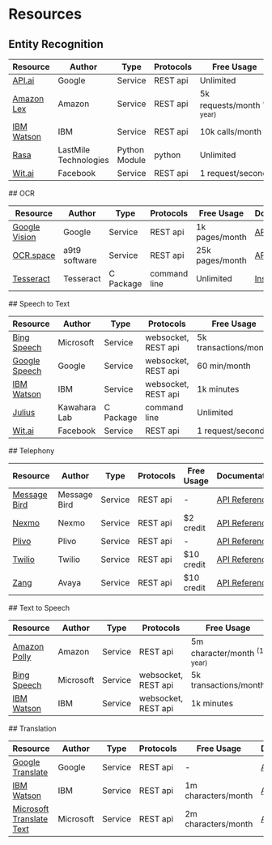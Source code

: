 # Resources

## Entity Recognition
<table>
<thead>
<tr><th>Resource                                                                                                                                                                                                                                                                                           </th><th>Author               </th><th>Type         </th><th>Protocols  </th><th>Free Usage                                </th><th>Documentation                                                                                                         </th><th>Coverage  </th></tr>
</thead>
<tbody>
<tr><td><a href="https://api.ai/" title="API.AI is a natural language understanding platform that makes it easy for developers (and non-developers) to design and integrate intelligent and sophisticated conversational user interfaces into mobile apps, web applications, devices, and bots.">API.ai</a></td><td>Google               </td><td>Service      </td><td>REST api   </td><td>Unlimited                                 </td><td><a href="https://docs.api.ai/">API Reference</a>                                                                      </td><td>          </td></tr>
<tr><td><a href="https://console.aws.amazon.com/lex/" title="Amazon Lex is a service for building conversational interfaces using voice and text. ">Amazon Lex</a>                                                                                                                                         </td><td>Amazon               </td><td>Service      </td><td>REST api   </td><td>5k requests/month&nbsp;<sup>(1 year)</sup></td><td><a href="http://docs.aws.amazon.com/lex/latest/dg/what-is.html">API Reference</a>                                     </td><td>          </td></tr>
<tr><td><a href="https://console.ng.bluemix.net/catalog/services/conversation" title="Add a natural language interface to your application to automate interactions with your end users.">IBM Watson</a>                                                                                                   </td><td>IBM                  </td><td>Service      </td><td>REST api   </td><td>10k calls/month                           </td><td><a href="https://console.bluemix.net/docs/services/conversation/getting-started.html#gettingstarted">API Reference</a></td><td>          </td></tr>
<tr><td><a href="https://rasa.ai/" title="Rasa NLU (Natural Language Understanding) is a tool for intent classification and entity extraction. ">Rasa</a>                                                                                                                                                  </td><td>LastMile Technologies</td><td>Python Module</td><td>python     </td><td>Unlimited                                 </td><td><a href="https://github.com/golastmile/rasa_nlu">Installation</a>                                                     </td><td>          </td></tr>
<tr><td><a href="https://wit.ai/" title="Natural Language for Developers">Wit.ai</a>                                                                                                                                                                                                                       </td><td>Facebook             </td><td>Service      </td><td>REST api   </td><td>1 request/second                          </td><td><a href="https://wit.ai/docs/http/20170307#post%E2%80%94speech-link">API Reference</a>                                </td><td>          </td></tr>
</tbody>
</table>
## OCR
<table>
<thead>
<tr><th>Resource                                                                                                                                                                                                           </th><th>Author       </th><th>Type     </th><th>Protocols   </th><th>Free Usage     </th><th>Documentation                                                                        </th><th>Coverage  </th></tr>
</thead>
<tbody>
<tr><td><a href="https://cloud.google.com/vision/docs/fulltext-annotations" title="Document Text Detection performs Optical Character Recognition. This feature detects dense document text in an image.">Google Vision</a></td><td>Google       </td><td>Service  </td><td>REST api    </td><td>1k pages/month </td><td><a href="https://cloud.google.com/vision/docs/fulltext-annotations">API Reference</a></td><td>          </td></tr>
<tr><td><a href="https://ocr.space/" title="Free Online OCR - Convert images to text (Powered by the OCR API)">OCR.space</a>                                                                                               </td><td>a9t9 software</td><td>Service  </td><td>REST api    </td><td>25k pages/month</td><td><a href="https://ocr.space/ocrapi">API Reference</a>                                 </td><td>          </td></tr>
<tr><td><a href="https://github.com/tesseract-ocr/tesseract" title="Tesseract is an open source Optical Character Recognition (OCR) Engine, available under the Apache 2.0 license.">Tesseract</a>                         </td><td>Tesseract    </td><td>C Package</td><td>command line</td><td>Unlimited      </td><td><a href="https://github.com/tesseract-ocr/tesseract/wiki">Installation</a>           </td><td>          </td></tr>
</tbody>
</table>
## Speech to Text
<table>
<thead>
<tr><th>Resource                                                                                                                                                                                                                                                                                                                                        </th><th>Author      </th><th>Type     </th><th>Protocols          </th><th>Free Usage           </th><th>Documentation                                                                                     </th><th>Coverage  </th></tr>
</thead>
<tbody>
<tr><td><a href="https://azure.microsoft.com/en-us/services/cognitive-services/speech/" title="Convert spoken audio to text. The API can be directed to turn on and recognize audio coming from the microphone in real-time, recognize audio coming from a different real-time audio source, or to recognize audio from within a file. ">Bing Speech</a></td><td>Microsoft   </td><td>Service  </td><td>websocket, REST api</td><td>5k transactions/month</td><td><a href="https://docs.microsoft.com/en-us/azure/cognitive-services/speech/home">API Reference</a> </td><td>          </td></tr>
<tr><td><a href="https://cloud.google.com/speech/" title="Google Cloud Speech API enables developers to convert audio to text by applying powerful neural network models in an easy to use API.">Google Speech</a>                                                                                                                                      </td><td>Google      </td><td>Service  </td><td>websocket, REST api</td><td>60 min/month         </td><td><a href="https://cloud.google.com/speech/docs/">API Reference</a>                                 </td><td>          </td></tr>
<tr><td><a href="https://console.ng.bluemix.net/catalog/services/speech-to-text" title="The Speech to Text service converts the human voice into the written word.">IBM Watson</a>                                                                                                                                                                      </td><td>IBM         </td><td>Service  </td><td>websocket, REST api</td><td>1k minutes           </td><td><a href="https://www.ibm.com/watson/developercloud/speech-to-text.html">API Reference</a>         </td><td>          </td></tr>
<tr><td><a href="https://github.com/julius-speech/julius" title="Julius is an open-source, high-performance large vocabulary continuous speech recognition (LVCSR) engine for speech-related researchs and developments. ">Julius</a>                                                                                                                   </td><td>Kawahara Lab</td><td>C Package</td><td>command line       </td><td>Unlimited            </td><td><a href="https://jasperproject.github.io/documentation/configuration/#julius-stt">Installation</a></td><td>          </td></tr>
<tr><td><a href="https://wit.ai/" title="Natural Language for Developers">Wit.ai</a>                                                                                                                                                                                                                                                                    </td><td>Facebook    </td><td>Service  </td><td>REST api           </td><td>1 request/second     </td><td><a href="https://wit.ai/docs/http/20170307#post%E2%80%94speech-link">API Reference</a>            </td><td>          </td></tr>
</tbody>
</table>
## Telephony
<table>
<thead>
<tr><th>Resource                                                                                                                                                                             </th><th>Author      </th><th>Type   </th><th>Protocols  </th><th>Free Usage  </th><th>Documentation                                                                   </th><th>Coverage  </th></tr>
</thead>
<tbody>
<tr><td><a href="https://www.messagebird.com/en-us/" title="Reach 7 billion phones in seconds via SMS, Chat & Voice. Try it for free and improve your communication.">Message Bird</a>       </td><td>Message Bird</td><td>Service</td><td>REST api   </td><td>-           </td><td><a href="https://developers.messagebird.com/docs/introduction">API Reference</a></td><td>          </td></tr>
<tr><td><a href="https://www.nexmo.com/" title="Programmable Building Blocks for Next Generation Communication Applications">Nexmo</a>                                                       </td><td>Nexmo       </td><td>Service</td><td>REST api   </td><td>$2 credit   </td><td><a href="https://docs.nexmo.com/">API Reference</a>                             </td><td>          </td></tr>
<tr><td><a href="https://www.plivo.com/" title="Global SMS & Voice calls for businesses of all sizes">Plivo</a>                                                                              </td><td>Plivo       </td><td>Service</td><td>REST api   </td><td>-           </td><td><a href="https://www.plivo.com/voice-api/">API Reference</a>                    </td><td>          </td></tr>
<tr><td><a href="https://www.twilio.com/" title="Build apps that communicate with everyone in the world. Voice & Video, Messaging, and Authentication APIs for every application.">Twilio</a></td><td>Twilio      </td><td>Service</td><td>REST api   </td><td>$10 credit  </td><td><a href="https://www.twilio.com/docs/">API Reference</a>                        </td><td>          </td></tr>
<tr><td><a href="https://cloud.zang.io/" title="Cloud communication technology that transforms your conversations — and your business">Zang</a>                                              </td><td>Avaya       </td><td>Service</td><td>REST api   </td><td>$10 credit  </td><td><a href="https://github.com/zang-cloud/zang-python">API Reference</a>           </td><td>          </td></tr>
</tbody>
</table>
## Text to Speech
<table>
<thead>
<tr><th>Resource                                                                                                                                                                                                                                                                                                                                        </th><th>Author   </th><th>Type   </th><th>Protocols          </th><th>Free Usage                                 </th><th>Documentation                                                                                    </th><th>Coverage  </th></tr>
</thead>
<tbody>
<tr><td><a href="https://console.aws.amazon.com/polly/" title="Amazon Polly converts text to lifelike speech in the cloud.">Amazon Polly</a>                                                                                                                                                                                                            </td><td>Amazon   </td><td>Service</td><td>REST api           </td><td>5m character/month&nbsp;<sup>(1 year)</sup></td><td><a href="http://docs.aws.amazon.com/polly/latest/dg/getting-started.html">API Reference</a>      </td><td>          </td></tr>
<tr><td><a href="https://azure.microsoft.com/en-us/services/cognitive-services/speech/" title="Convert spoken audio to text. The API can be directed to turn on and recognize audio coming from the microphone in real-time, recognize audio coming from a different real-time audio source, or to recognize audio from within a file. ">Bing Speech</a></td><td>Microsoft</td><td>Service</td><td>websocket, REST api</td><td>5k transactions/month                      </td><td><a href="https://docs.microsoft.com/en-us/azure/cognitive-services/speech/home">API Reference</a></td><td>          </td></tr>
<tr><td><a href="https://console.ng.bluemix.net/catalog/services/speech-to-text" title="The Speech to Text service converts the human voice into the written word.">IBM Watson</a>                                                                                                                                                                      </td><td>IBM      </td><td>Service</td><td>websocket, REST api</td><td>1k minutes                                 </td><td><a href="https://www.ibm.com/watson/developercloud/speech-to-text.html">API Reference</a>        </td><td>          </td></tr>
</tbody>
</table>
## Translation
<table>
<thead>
<tr><th>Resource                                                                                                                                                                                                                                                                                                </th><th>Author   </th><th>Type   </th><th>Protocols  </th><th>Free Usage         </th><th>Documentation                                                                                                            </th><th>Coverage  </th></tr>
</thead>
<tbody>
<tr><td><a href="https://cloud.google.com/translate/" title="Dynamically translate between thousands of available language pairs ">Google Translate</a>                                                                                                                                                         </td><td>Google   </td><td>Service</td><td>REST api   </td><td>-                  </td><td><a href="https://cloud.google.com/translate/docs/">API Reference</a>                                                     </td><td>          </td></tr>
<tr><td><a href="https://console.ng.bluemix.net/catalog/services/language-translator" title="Want to dynamically translate news, patents, or conversational documents? Instantly publish content in multiple languages? Or allow your French-speaking staff to instantly send emails in English?">IBM Watson</a></td><td>IBM      </td><td>Service</td><td>REST api   </td><td>1m characters/month</td><td><a href="https://console.bluemix.net/docs/services/language-translator/getting-started.html">API Reference</a>           </td><td>          </td></tr>
<tr><td><a href="https://azure.microsoft.com/en-us/services/cognitive-services/translator-text-api/" title="Easily conduct real-time text translation with a simple REST API call">Microsoft Translate Text</a>                                                                                                 </td><td>Microsoft</td><td>Service</td><td>REST api   </td><td>2m characters/month</td><td><a href="https://docs.microsoft.com/en-us/azure/cognitive-services/translator/translator-info-overview">API Reference</a></td><td>          </td></tr>
</tbody>
</table>
